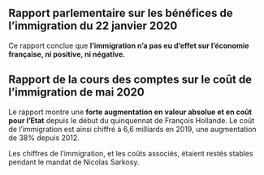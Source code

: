 ## Rapport parlementaire sur les bénéfices de l’immigration du 22 janvier 2020

Ce rapport conclue que **l’immigration n’a pas eu d’effet sur l’économie française, ni positive, ni négative.**

## Rapport de la cours des comptes sur le coût de l’immigration de mai 2020

Le rapport montre une **forte augmentation en valeur absolue et en coût pour l’Etat** depuis le début du quinquennat de François Hollande. Le coût de l’immigration est ainsi chiffré à 6,6 milliards en 2019, une augmentation de 38% depuis 2012.

Les chiffres de l’immigration, et les coûts associés, étaient restés stables pendant le mandat de Nicolas Sarkosy.